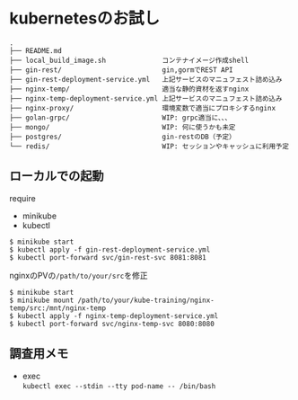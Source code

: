 # kubernetesのお試し

```
.
├── README.md
├── local_build_image.sh              コンテナイメージ作成shell
├── gin-rest/                         gin,gormでREST API
├── gin-rest-deployment-service.yml   上記サービスのマニュフェスト詰め込み
├── nginx-temp/                       適当な静的資材を返すnginx
├── nginx-temp-deployment-service.yml 上記サービスのマニュフェスト詰め込み
├── nginx-proxy/                      環境変数で適当にプロキシするnginx
├── golan-grpc/                       WIP: grpc適当に、、、
├── mongo/                            WIP: 何に使うかも未定
├── postgres/                         gin-restのDB（予定）
└── redis/                            WIP: セッションやキャッシュに利用予定
```

## ローカルでの起動

require
- minikube
- kubectl

```shell
$ minikube start
$ kubectl apply -f gin-rest-deployment-service.yml
$ kubectl port-forward svc/gin-rest-svc 8081:8081
```


nginxのPVの`/path/to/your/src`を修正

```shell
$ minikube start
$ minikube mount /path/to/your/kube-training/nginx-temp/src:/mnt/nginx-temp
$ kubectl apply -f nginx-temp-deployment-service.yml
$ kubectl port-forward svc/nginx-temp-svc 8080:8080
```

## 調査用メモ

- exec  
`kubectl exec --stdin --tty pod-name -- /bin/bash`
